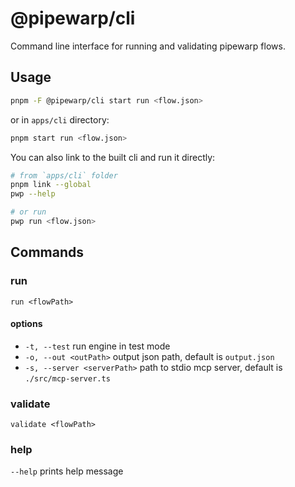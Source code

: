 # @pipewarp/cli

Command line interface for running and validating pipewarp flows.

## Usage

```bash
pnpm -F @pipewarp/cli start run <flow.json>
```

or in `apps/cli` directory:

```bash
pnpm start run <flow.json>
```

You can also link to the built cli and run it directly:

```bash
# from `apps/cli` folder
pnpm link --global
pwp --help

# or run
pwp run <flow.json>
```

## Commands

### run

`run <flowPath>`

#### options

- `-t, --test` run engine in test mode
- `-o, --out <outPath>` output json path, default is `output.json`
- `-s, --server <serverPath>` path to stdio mcp server, default is `./src/mcp-server.ts`

### validate

`validate <flowPath>`

### help

`--help` prints help message
